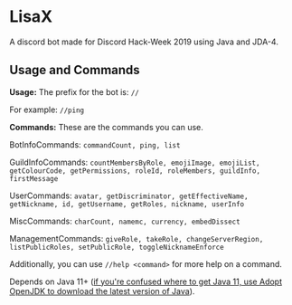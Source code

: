 # LisaX

A discord bot made for Discord Hack-Week 2019 using Java and JDA-4. 

## Usage and Commands

**Usage:** The prefix for the bot is: `//`

For example: `//ping`

**Commands:** These are the commands you can use.

BotInfoCommands:
`commandCount, ping, list`

GuildInfoCommands:
`countMembersByRole, emojiImage, emojiList, getColourCode, getPermissions, roleId, roleMembers, guildInfo, firstMessage`

UserCommands:
`avatar, getDiscriminator, getEffectiveName, getNickname, id, getUsername, getRoles, nickname, userInfo`

MiscCommands:
`charCount, namemc, currency, embedDissect`

ManagementCommands:
`giveRole, takeRole, changeServerRegion, listPublicRoles, setPublicRole, toggleNicknameEnforce`

Additionally, you can use `//help <command>` for more help on a command.

Depends on Java 11+ ([if you're confused where to get Java 11, use Adopt OpenJDK to download the latest version of Java](https://adoptopenjdk.net/)).
